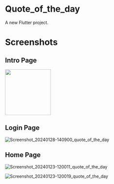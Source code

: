 # Quote_of_the_day

A new Flutter project.

# Screenshots

## Intro Page
<img height="150" alt="" src="https://github.com/Tamilmani18/CODSOFT/assets/144092813/04fe7734-532c-47ef-bbd4-ad2fe4e82d2f">

## Login Page
![Screenshot_20240128-140900_quote_of_the_day](https://github.com/Tamilmani18/CODSOFT/assets/144092813/245d32a9-6e58-4293-84ac-2d88de3a6585)

## Home Page
![Screenshot_20240123-120011_quote_of_the_day](https://github.com/Tamilmani18/CODSOFT/assets/144092813/a5041d72-1e14-44d4-84dd-4ac715689083)

![Screenshot_20240123-120019_quote_of_the_day](https://github.com/Tamilmani18/CODSOFT/assets/144092813/eb100ab9-4e28-4153-94dd-b1e2581041dd)

